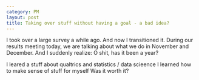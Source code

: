 ```yaml
---
category: PM
layout: post
title: Taking over stuff without having a goal - a bad idea?
---
```


I took over a large survey a while ago. And now I transitioned it. During our results meeting today, we are talking about what we do in November and December. And I suddenly realize: O shit, has it been a year?

I leared a stuff about qualtrics and statistics / data scieence
I learned how to make sense of stuff for myself
Was it worth it?
